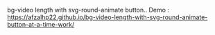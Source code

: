 bg-video length with svg-round-animate button..
Demo : https://afzalhp22.github.io/bg-video-length-with-svg-round-animate-button-at-a-time-work/
